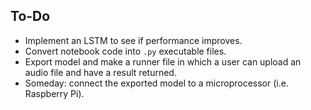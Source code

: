 ## To-Do 
- Implement an LSTM to see if performance improves. 
- Convert notebook code into `.py` executable files. 
- Export model and make a runner file in which a user can upload an audio file and have a result returned. 
- Someday: connect the exported model to a microprocessor (i.e. Raspberry Pi). 
